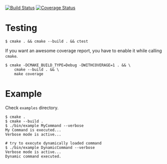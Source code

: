 [![Build Status](https://travis-ci.org/Yitsushi/cpp-commander.svg?branch=master)](https://travis-ci.org/Yitsushi/cpp-commander)
[![Coverage Status](https://coveralls.io/repos/github/Yitsushi/cpp-commander/badge.svg?branch=master)](https://coveralls.io/github/Yitsushi/cpp-commander?branch=master)

# Testing

```
$ cmake . && cmake --build . && ctest
```

If you want an awesome coverage report, you have to enable it while calling `cmake`.

```
$ cmake -DCMAKE_BUILD_TYPE=Debug -DWITHCOVERAGE=1 . && \
    cmake --build . && \
    make coverage
```

# Example

Check `examples` directory.

```
$ cmake .
$ cmake --build .
$ ./bin/example MyCommand --verbose
My Command is executed...
Verbose mode is active...

# try to execute dynamically loaded command
$ ./bin/example DynamicCommand --verbose
Verbose mode is active...
Dynamic command executed.
```
